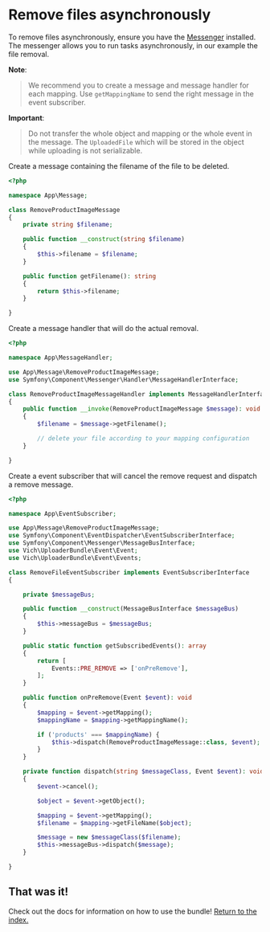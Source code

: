 Remove files asynchronously
=========================

To remove files asynchronously, ensure you have the [Messenger](https://symfony.com/doc/current/messenger.html) installed.
The messenger allows you to run tasks asynchronously, in our example the file removal.

**Note**:

> We recommend you to create a message and message handler for each mapping.
> Use `getMappingName` to send the right message in the event subscriber.

**Important**:

> Do not transfer the whole object and mapping or the whole event in the message.
> The `UploadedFile` which will be stored in the object while uploading is not serializable.

Create a message containing the filename of the file to be deleted.

```php
<?php

namespace App\Message;

class RemoveProductImageMessage
{
    private string $filename;

    public function __construct(string $filename)
    {
        $this->filename = $filename;
    }

    public function getFilename(): string
    {
        return $this->filename;
    }

}
```

Create a message handler that will do the actual removal.

```php
<?php

namespace App\MessageHandler;

use App\Message\RemoveProductImageMessage;
use Symfony\Component\Messenger\Handler\MessageHandlerInterface;

class RemoveProductImageMessageHandler implements MessageHandlerInterface
{
    public function __invoke(RemoveProductImageMessage $message): void
    {
        $filename = $message->getFilename();

        // delete your file according to your mapping configuration
    }

}
```

Create a event subscriber that will cancel the remove request and dispatch a remove message.

```php
<?php

namespace App\EventSubscriber;

use App\Message\RemoveProductImageMessage;
use Symfony\Component\EventDispatcher\EventSubscriberInterface;
use Symfony\Component\Messenger\MessageBusInterface;
use Vich\UploaderBundle\Event\Event;
use Vich\UploaderBundle\Event\Events;

class RemoveFileEventSubscriber implements EventSubscriberInterface
{

    private $messageBus;

    public function __construct(MessageBusInterface $messageBus)
    {
        $this->messageBus = $messageBus;
    }

    public static function getSubscribedEvents(): array
    {
        return [
            Events::PRE_REMOVE => ['onPreRemove'],
        ];
    }

    public function onPreRemove(Event $event): void
    {
        $mapping = $event->getMapping();
        $mappingName = $mapping->getMappingName();

        if ('products' === $mappingName) {
            $this->dispatch(RemoveProductImageMessage::class, $event);
        }
    }

    private function dispatch(string $messageClass, Event $event): void
    {
        $event->cancel();

        $object = $event->getObject();

        $mapping = $event->getMapping();
        $filename = $mapping->getFileName($object);

        $message = new $messageClass($filename);
        $this->messageBus->dispatch($message);
    }

}
```

## That was it!

Check out the docs for information on how to use the bundle! [Return to the index.](/docs/index.md)
